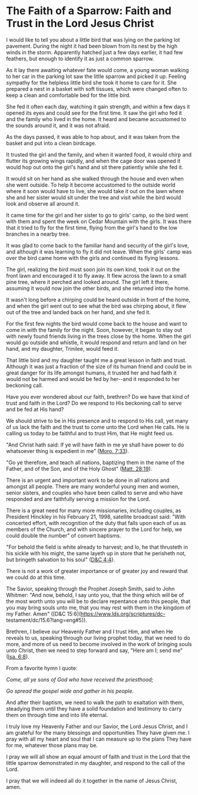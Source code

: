 # The Faith of a Sparrow: Faith and Trust in the Lord Jesus Christ

I would like to tell you about a little bird that was lying on the parking lot
pavement. During the night it had been blown from its nest by the high winds
in the storm. Apparently hatched just a few days earlier, it had few feathers,
but enough to identify it as just a common sparrow.

As it lay there awaiting whatever fate would come, a young woman walking to
her car in the parking lot saw the little sparrow and picked it up. Feeling
sympathy for the helpless little bird she took it home to care for it. She
prepared a nest in a basket with soft tissues, which were changed often to
keep a clean and comfortable bed for the little bird.

She fed it often each day, watching it gain strength, and within a few days it
opened its eyes and could see for the first time. It saw the girl who fed it
and the family who lived in the home. It heard and became accustomed to the
sounds around it, and it was not afraid.

As the days passed, it was able to hop about, and it was taken from the basket
and put into a clean birdcage.

It trusted the girl and the family, and when it wanted food, it would chirp
and flutter its growing wings rapidly, and when the cage door was opened it
would hop out onto the girl's hand and sit there patiently while she fed it.

It would sit on her hand as she walked through the house and even when she
went outside. To help it become accustomed to the outside world where it soon
would have to live, she would take it out on the lawn where she and her sister
would sit under the tree and visit while the bird would look and observe all
around it.

It came time for the girl and her sister to go to girls' camp, so the bird
went with them and spent the week on Cedar Mountain with the girls. It was
there that it tried to fly for the first time, flying from the girl's hand to
the low branches in a nearby tree.

It was glad to come back to the familiar hand and security of the girl's love,
and although it was learning to fly it did not leave. When the girls' camp was
over the bird came home with the girls and continued its flying lessons.

The girl, realizing the bird must soon join its own kind, took it out on the
front lawn and encouraged it to fly away. It flew across the lawn to a small
pine tree, where it perched and looked around. The girl left it there,
assuming it would now join the other birds, and she returned into the home.

It wasn't long before a chirping could be heard outside in front of the home,
and when the girl went out to see what the bird was chirping about, it flew
out of the tree and landed back on her hand, and she fed it.

For the first few nights the bird would come back to the house and want to
come in with the family for the night. Soon, however, it began to stay out
with newly found friends living in the trees close by the home. When the girl
would go outside and whistle, it would respond and return and land on her
hand, and my daughter, Trinilee, would feed it.

That little bird and my daughter taught me a great lesson in faith and trust.
Although it was just a fraction of the size of its human friend and could be
in great danger for its life amongst humans, it trusted her and had faith it
would not be harmed and would be fed by her--and it responded to her beckoning
call.

Have you ever wondered about our faith, brethren? Do we have that kind of
trust and faith in the Lord? Do we respond to His beckoning call to serve and
be fed at His hand?

We should strive to be in His presence and to respond to His call, yet many of
us lack the faith and the trust to come unto the Lord when He calls. He is
calling us today to be faithful and to trust Him, that He might feed us.

"And Christ hath said: If ye will have faith in me ye shall have power to do
whatsoever thing is expedient in me" ([Moro.
7:33](https://www.lds.org/scriptures/bofm/moro/7.33?lang=eng#32)).

"Go ye therefore, and teach all nations, baptizing them in the name of the
Father, and of the Son, and of the Holy Ghost" ([Matt.
28:19](https://www.lds.org/scriptures/nt/matt/28.19?lang=eng#18)).

There is an urgent and important work to be done in all nations and amongst
all people. There are many wonderful young men and women, senior sisters, and
couples who have been called to serve and who have responded and are
faithfully serving a mission for the Lord.

There is a great need for many more missionaries, including couples, as
President Hinckley in his February 21, 1998, satellite broadcast said: "With
concerted effort, with recognition of the duty that falls upon each of us as
members of the Church, and with sincere prayer to the Lord for help, we could
double the number" of convert baptisms.

"For behold the field is white already to harvest; and lo, he that thrusteth
in his sickle with his might, the same layeth up in store that he perisheth
not, but bringeth salvation to his soul" ([D&amp;C
4:4](https://www.lds.org/scriptures/dc-testament/dc/4.4?lang=eng#3)).

There is not a work of greater importance or of greater joy and reward that we
could do at this time.

The Savior, speaking through the Prophet Joseph Smith, said to John Whitmer:
"And now, behold, I say unto you, that the thing which will be of the most
worth unto you will be to declare repentance unto this people, that you may
bring souls unto me, that you may rest with them in the kingdom of my Father.
Amen" ([D&amp;C 15:6](https://www.lds.org/scriptures/dc-
testament/dc/15.6?lang=eng#5)).

Brethren, I believe our Heavenly Father and I trust Him, and when He reveals
to us, speaking through our living prophet today, that we need to do more, and
more of us need to become involved in the work of bringing souls unto Christ,
then we need to step forward and say, "Here am I; send me" ([Isa.
6:8](https://www.lds.org/scriptures/ot/isa/6.8?lang=eng#7)).

From a favorite hymn I quote:

_Come, all ye sons of God who have received the priesthood;_

_Go spread the gospel wide and gather in his people._

And after their baptism, we need to walk the path to exaltation with them,
steadying them until they have a solid foundation and testimony to carry them
on through time and into life eternal.

I truly love my Heavenly Father and our Savior, the Lord Jesus Christ, and I
am grateful for the many blessings and opportunities They have given me. I
pray with all my heart and soul that I can measure up to the plans They have
for me, whatever those plans may be.

I pray we will all show an equal amount of faith and trust in the Lord that
the little sparrow demonstrated in my daughter, and respond to the call of the
Lord.

I pray that we will indeed all do it together in the name of Jesus Christ,
amen.

